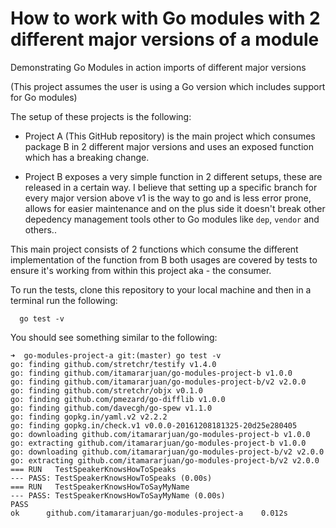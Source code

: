 # How to work with Go modules with 2 different major versions of a module
Demonstrating Go Modules in action imports of different major versions

(This project assumes the user is using a Go version which includes support for Go modules)

The setup of these projects is the following:

* Project A (This GitHub repository) is the main project which consumes package B in 2 different major versions and uses an exposed function which has a breaking change.

* Project B exposes a very simple function in 2 different setups, these are released in a certain way. I believe that setting up a specific branch for every major version above v1 is the way to go and is less error prone, allows for easier maintenance and on the plus side it doesn't break other depedency management tools other to Go modules like `dep`, `vendor` and others..

This main project consists of 2 functions which consume the different implementation of the function from B
both usages are covered by tests to ensure it's working from within this project aka - the consumer.

To run the tests, clone this repository to your local machine and then in a terminal run the following:

```
  go test -v
```

You should see something similar to the following:

```
➜  go-modules-project-a git:(master) go test -v
go: finding github.com/stretchr/testify v1.4.0
go: finding github.com/itamararjuan/go-modules-project-b v1.0.0
go: finding github.com/itamararjuan/go-modules-project-b/v2 v2.0.0
go: finding github.com/stretchr/objx v0.1.0
go: finding github.com/pmezard/go-difflib v1.0.0
go: finding github.com/davecgh/go-spew v1.1.0
go: finding gopkg.in/yaml.v2 v2.2.2
go: finding gopkg.in/check.v1 v0.0.0-20161208181325-20d25e280405
go: downloading github.com/itamararjuan/go-modules-project-b v1.0.0
go: extracting github.com/itamararjuan/go-modules-project-b v1.0.0
go: downloading github.com/itamararjuan/go-modules-project-b/v2 v2.0.0
go: extracting github.com/itamararjuan/go-modules-project-b/v2 v2.0.0
=== RUN   TestSpeakerKnowsHowToSpeaks
--- PASS: TestSpeakerKnowsHowToSpeaks (0.00s)
=== RUN   TestSpeakerKnowsHowToSayMyName
--- PASS: TestSpeakerKnowsHowToSayMyName (0.00s)
PASS
ok  	github.com/itamararjuan/go-modules-project-a	0.012s
```

